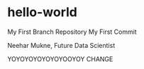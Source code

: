 # hello-world
My First Branch Repository
My First Commit

Neehar Mukne, Future Data Scientist

YOYOYOYOYOYOYOOYOY CHANGE

